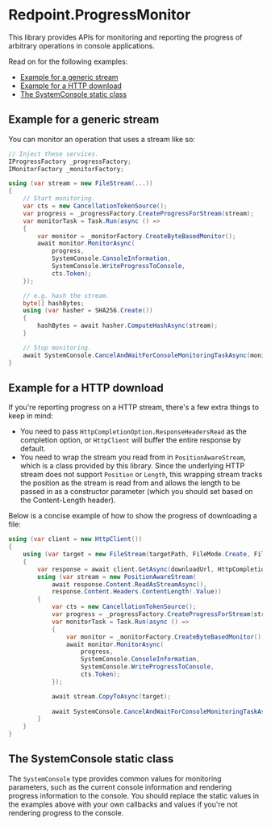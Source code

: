 # Redpoint.ProgressMonitor

This library provides APIs for monitoring and reporting the progress of arbitrary operations in console applications.

Read on for the following examples:

- [Example for a generic stream](#example-for-a-generic-stream)
- [Example for a HTTP download](#example-for-a-http-download)
- [The SystemConsole static class](#the-systemconsole-static-class)

## Example for a generic stream

You can monitor an operation that uses a stream like so:

```csharp
// Inject these services.
IProgressFactory _progressFactory;
IMonitorFactory _monitorFactory;

using (var stream = new FileStream(...))
{
    // Start monitoring.
    var cts = new CancellationTokenSource();
    var progress = _progressFactory.CreateProgressForStream(stream);
    var monitorTask = Task.Run(async () =>
    {
        var monitor = _monitorFactory.CreateByteBasedMonitor();
        await monitor.MonitorAsync(
            progress,
            SystemConsole.ConsoleInformation,
            SystemConsole.WriteProgressToConsole,
            cts.Token);
    });

    // e.g. hash the stream.
    byte[] hashBytes;
    using (var hasher = SHA256.Create())
    {
        hashBytes = await hasher.ComputeHashAsync(stream);
    }

    // Stop monitoring.
    await SystemConsole.CancelAndWaitForConsoleMonitoringTaskAsync(monitorTask, cts);
}
```

## Example for a HTTP download

If you're reporting progress on a HTTP stream, there's a few extra things to keep in mind:

- You need to pass `HttpCompletionOption.ResponseHeadersRead` as the completion option, or `HttpClient` will buffer the entire response by default.
- You need to wrap the stream you read from in `PositionAwareStream`, which is a class provided by this library. Since the underlying HTTP stream
  does not support `Position` or `Length`, this wrapping stream tracks the position as the stream is read from and allows the length to be passed in
  as a constructor parameter (which you should set based on the Content-Length header).

Below is a concise example of how to show the progress of downloading a file:

```csharp
using (var client = new HttpClient())
{
    using (var target = new FileStream(targetPath, FileMode.Create, FileAccess.Write, FileShare.None))
    {
        var response = await client.GetAsync(downloadUrl, HttpCompletionOption.ResponseHeadersRead);
        using (var stream = new PositionAwareStream(
            await response.Content.ReadAsStreamAsync(),
            response.Content.Headers.ContentLength!.Value))
        {
            var cts = new CancellationTokenSource();
            var progress = _progressFactory.CreateProgressForStream(stream);
            var monitorTask = Task.Run(async () =>
            {
                var monitor = _monitorFactory.CreateByteBasedMonitor();
                await monitor.MonitorAsync(
                    progress,
                    SystemConsole.ConsoleInformation,
                    SystemConsole.WriteProgressToConsole,
                    cts.Token);
            });

            await stream.CopyToAsync(target);
            
            await SystemConsole.CancelAndWaitForConsoleMonitoringTaskAsync(monitorTask, cts);
        }
    }
}
```

## The SystemConsole static class

The `SystemConsole` type provides common values for monitoring parameters, such as the current console information and rendering progress information to the console. You should replace the static values in the examples above with your own callbacks and values if you're not rendering progress to the console.
